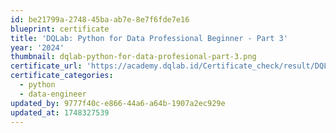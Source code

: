 ```yaml
---
id: be21799a-2748-45ba-ab7e-8e7f6fde7e16
blueprint: certificate
title: 'DQLab: Python for Data Professional Beginner - Part 3'
year: '2024'
thumbnail: dqlab-python-for-data-profesional-part-3.png
certificate_url: 'https://academy.dqlab.id/Certificate_check/result/DQLABINTP1FALJLT/NONTRACK'
certificate_categories:
  - python
  - data-engineer
updated_by: 9777f40c-e866-44a6-a64b-1907a2ec929e
updated_at: 1748327539
---
```

